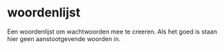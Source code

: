 # woordenlijst
Een woordenlijst om wachtwoorden mee te creeren. Als het goed is staan hier geen aanstootgevende woorden in.
